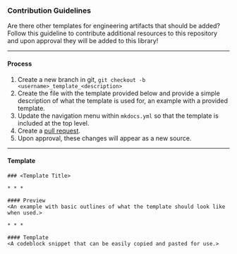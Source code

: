 ### Contribution Guidelines
Are there other templates for engineering artifacts that should be added? Follow this guideline to contribute additional resources to this repository and upon approval they will be added to this library!

* * * 

#### Process
1. Create a new branch in git, `git checkout -b <username>_template_<description>`
2. Create the file with the template provided below and provide a simple description of what the template is used for, an example with a provided template.
3. Update the navigation menu within `mkdocs.yml` so that the template is included at the top level.
4. Create a [pull request](https://github.com/ttatro32690/software-engineering-docs).
5. Upon approval, these changes will appear as a new source.

* * *

#### Template
```
### <Template Title>

* * *

#### Preview
<An example with basic outlines of what the template should look like when used.>

* * *

#### Template
<A codeblock snippet that can be easily copied and pasted for use.>
```